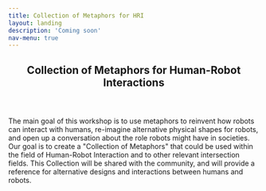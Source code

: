 ```yaml
---
title: Collection of Metaphors for HRI
layout: landing
description: 'Coming soon'
nav-menu: true
---
```


<!-- Main -->
<div id="main">

<!-- One -->
<section id="one">
	<div class="inner">
		<header class="major">
			<h2>Collection of Metaphors for Human-Robot Interactions</h2>
		</header>
		<p>The main goal of this workshop is to use metaphors to reinvent how robots can interact with humans, re-imagine alternative physical shapes for robots, and open up a conversation about the role robots might have in societies. Our goal is to create a "Collection of Metaphors" that could be used within the field of Human-Robot Interaction and to other relevant intersection fields. This Collection will be shared with the community, and will provide a reference for alternative designs and interactions between humans and robots.</p>
	</div>
</section>


